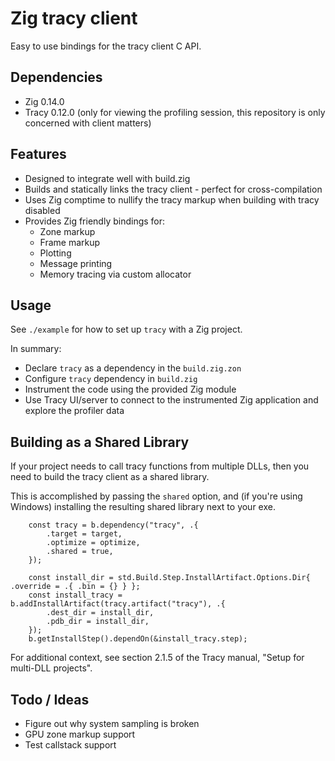 # Zig tracy client

Easy to use bindings for the tracy client C API.

## Dependencies

- Zig 0.14.0
- Tracy 0.12.0 (only for viewing the profiling session, this repository is only concerned with client matters)

## Features

- Designed to integrate well with build.zig
- Builds and statically links the tracy client - perfect for cross-compilation
- Uses Zig comptime to nullify the tracy markup when building with tracy disabled
- Provides Zig friendly bindings for:
  - Zone markup
  - Frame markup
  - Plotting
  - Message printing
  - Memory tracing via custom allocator

## Usage

See `./example` for how to set up `tracy` with a Zig project.

In summary:

- Declare `tracy` as a dependency in the `build.zig.zon`
- Configure `tracy` dependency in `build.zig`
- Instrument the code using the provided Zig module
- Use Tracy UI/server to connect to the instrumented Zig application and explore the profiler data

## Building as a Shared Library

If your project needs to call tracy functions from multiple DLLs, then you need to build the tracy client as a shared library.

This is accomplished by passing the `shared` option, and (if you're using Windows) installing the resulting shared library next to your exe.

```zig
    const tracy = b.dependency("tracy", .{
        .target = target,
        .optimize = optimize,
        .shared = true,
    });

    const install_dir = std.Build.Step.InstallArtifact.Options.Dir{ .override = .{ .bin = {} } };
    const install_tracy = b.addInstallArtifact(tracy.artifact("tracy"), .{
        .dest_dir = install_dir,
        .pdb_dir = install_dir,
    });
    b.getInstallStep().dependOn(&install_tracy.step);
```

For additional context, see section 2.1.5 of the Tracy manual, "Setup for multi-DLL projects".

## Todo / Ideas

- Figure out why system sampling is broken
- GPU zone markup support
- Test callstack support

